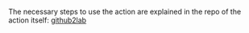 The necessary steps to use the action are explained in the repo of the action itself:
[github2lab](https://github.com/jakob-fritz/github2lab_action)
